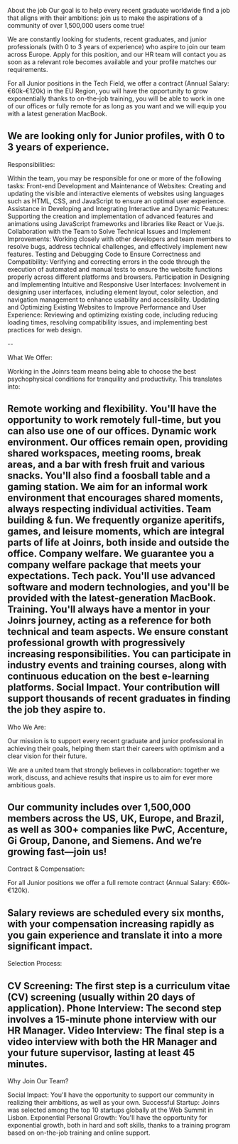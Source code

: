 About the job
Our goal is to help every recent graduate worldwide find a job that aligns with their ambitions: join us to make the aspirations of a community of over 1,500,000 users come true!



We are constantly looking for students, recent graduates, and junior professionals (with 0 to 3 years of experience) who aspire to join our team across Europe. Apply for this position, and our HR team will contact you as soon as a relevant role becomes available and your profile matches our requirements.


For all Junior positions in the Tech Field, we offer a contract (Annual Salary: €60k-€120k) in the EU Region, you will have the opportunity to grow exponentially thanks to on-the-job training, you will be able to work in one of our offices or fully remote for as long as you want and we will equip you with a latest generation MacBook.


We are looking only for Junior profiles, with 0 to 3 years of experience.
--


Responsibilities:

Within the team, you may be responsible for one or more of the following tasks:
Front-end Development and Maintenance of Websites: Creating and updating the visible and interactive elements of websites using languages such as HTML, CSS, and JavaScript to ensure an optimal user experience.
Assistance in Developing and Integrating Interactive and Dynamic Features: Supporting the creation and implementation of advanced features and animations using JavaScript frameworks and libraries like React or Vue.js.
Collaboration with the Team to Solve Technical Issues and Implement Improvements: Working closely with other developers and team members to resolve bugs, address technical challenges, and effectively implement new features.
Testing and Debugging Code to Ensure Correctness and Compatibility: Verifying and correcting errors in the code through the execution of automated and manual tests to ensure the website functions properly across different platforms and browsers.
Participation in Designing and Implementing Intuitive and Responsive User Interfaces: Involvement in designing user interfaces, including element layout, color selection, and navigation management to enhance usability and accessibility.
Updating and Optimizing Existing Websites to Improve Performance and User Experience: Reviewing and optimizing existing code, including reducing loading times, resolving compatibility issues, and implementing best practices for web design.


--


What We Offer:

Working in the Joinrs team means being able to choose the best psychophysical conditions for tranquility and productivity. This translates into:

Remote working and flexibility. You'll have the opportunity to work remotely full-time, but you can also use one of our offices.
Dynamic work environment. Our offices remain open, providing shared workspaces, meeting rooms, break areas, and a bar with fresh fruit and various snacks. You'll also find a foosball table and a gaming station. We aim for an informal work environment that encourages shared moments, always respecting individual activities.
Team building & fun. We frequently organize aperitifs, games, and leisure moments, which are integral parts of life at Joinrs, both inside and outside the office.
Company welfare. We guarantee you a company welfare package that meets your expectations.
Tech pack. You'll use advanced software and modern technologies, and you'll be provided with the latest-generation MacBook.
Training. You'll always have a mentor in your Joinrs journey, acting as a reference for both technical and team aspects. We ensure constant professional growth with progressively increasing responsibilities. You can participate in industry events and training courses, along with continuous education on the best e-learning platforms.
Social Impact. Your contribution will support thousands of recent graduates in finding the job they aspire to.
--


Who We Are:

Our mission is to support every recent graduate and junior professional in achieving their goals, helping them start their careers with optimism and a clear vision for their future.


We are a united team that strongly believes in collaboration: together we work, discuss, and achieve results that inspire us to aim for ever more ambitious goals.


Our community includes over 1,500,000 members across the US, UK, Europe, and Brazil, as well as 300+ companies like PwC, Accenture, Gi Group, Danone, and Siemens. And we’re growing fast—join us!
--


Contract & Compensation:

For all Junior positions we offer a full remote contract (Annual Salary: €60k-€120k).


Salary reviews are scheduled every six months, with your compensation increasing rapidly as you gain experience and translate it into a more significant impact.
--


Selection Process:

CV Screening: The first step is a curriculum vitae (CV) screening (usually within 20 days of application).
Phone Interview: The second step involves a 15-minute phone interview with our HR Manager.
Video Interview: The final step is a video interview with both the HR Manager and your future supervisor, lasting at least 45 minutes.
--


Why Join Our Team?

Social Impact: You'll have the opportunity to support our community in realizing their ambitions, as well as your own.
Successful Startup: Joinrs was selected among the top 10 startups globally at the Web Summit in Lisbon.
Exponential Personal Growth: You'll have the opportunity for exponential growth, both in hard and soft skills, thanks to a training program based on on-the-job training and online support.

